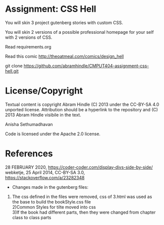 Assignment: CSS Hell
====================

You will skin 3 project gutenberg stories with custom CSS.

You will skin 2 versions of a possible professional homepage for your
self with 2 versions of CSS.

Read requirements.org

Read this comic http://theoatmeal.com/comics/design_hell

git clone https://github.com/abramhindle/CMPUT404-assignment-css-hell.git

License/Copyright
=================

Textual content is copyright Abram Hindle (C) 2013 under the CC-BY-SA
4.0 unported license. Attribution should be a hyperlink to the
repository and (C) 2013 Abram Hindle visibile in the text.  
  
Anisha Sethumadhavan  

Code is licensed under the Apache 2.0 license.  
  
    
References
==========  
28 FEBRUARY 2020, https://coder-coder.com/display-divs-side-by-side/  
webketje, 25 April 2014, CC-BY-SA 3.0, https://stackoverflow.com/a/23282348  

* Changes made in the gutenberg files:  
1) The css defined in the files were removed, css of 3.html was used as the base to build the bookStyle.css file  
2)Common Styles for tilte moved into css  
3)If the book had different parts, then they were changed from chapter class to class parts


